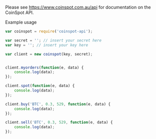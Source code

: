 Please see https://www.coinspot.com.au/api for documentation on the CoinSpot API.


Example usage

```javascript
var coinspot = require('coinspot-api');

var secret = ''; // insert your secret here
var key = ''; // insert your key here

var client = new coinspot(key, secret);


client.myorders(function(e, data) {
 	console.log(data);
});

client.spot(function(e, data) {
	console.log(data);
});

client.buy('BTC', 0.3, 529, function(e, data) {
	console.log(data);
});

client.sell('BTC', 0.3, 529, function(e, data) {
	console.log(data);
});
```